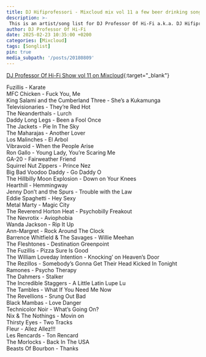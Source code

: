 ```yaml
---
title: DJ Hifiprofessori - Mixcloud mix vol 11 a few beer drinking songs more
description: >-
 This is an artist/song list for DJ Professor Of Hi-Fi a.k.a. DJ Hifiprofessori Mixloud mix.
author: DJ Professor Of Hi-Fi
date: 2025-02-23 10:35:00 +0200
categories: [Mixcloud]
tags: [Songlist]
pin: true
media_subpath: '/posts/20180809'
---
```


[DJ Professor Of Hi-Fi Show vol 11 on Mixcloud](https://www.mixcloud.com/JohannesPirulainen/dj-professor-of-hi-fi-show-vol-11-a-few-beer-drinking-songs-more/){:target="_blank"}

Fuzillis - Karate  
MFC Chicken - Fuck You, Me  
King Salami and the Cumberland Three - She’s a Kukamunga  
Televisionaries - They’re Red Hot  
The Neanderthals - Lurch  
Daddy Long Legs - Been a Fool Once  
The Jackets - Pie In The Sky  
The Maharajas - Another Lover  
Los Malinches - El Arbol  
Vibravoid - When the People Arise  
Ron Gallo - Young Lady, You’re Scaring Me  
GA-20 - Fairweather Friend  
Squirrel Nut Zippers - Prince Nez  
Big Bad Voodoo Daddy - Go Daddy O  
The Hillbilly Moon Explosion - Down on Your Knees  
Hearthill - Hemmingway  
Jenny Don’t and the Spurs - Trouble with the Law  
Eddie Spaghetti - Hey Sexy  
Metal Marty - Magic City  
The Reverend Horton Heat - Psychobilly Freakout  
The Nevrotix - Aviophobia  
Wanda Jackson - Rip It Up  
Ann-Margret - Rock Around The Clock  
Barrence Whitfield & The Savages - Willie Meehan  
The Fleshtones - Destination Greenpoint  
The Fuzillis - Pizza Sure Is Good  
The William Loveday Intention - Knocking’ on Heaven’s Door  
The Rezillos - Somebody’s Gonna Get Their Head Kicked In Tonight  
Ramones - Psycho Therapy  
The Dahmers - Stalker  
The Incredible Staggers - A Little Latin Lupe Lu  
The Tambles - What If You Need Me Now  
The Revellions - Srung Out Bad  
Black Mambas - Love Danger  
Technicolor Noir - What’s Going On?  
Nix & The Nothings - Movin on  
Thirsty Eyes - Two Tracks  
Fleur - Allez Allez!!!  
Les Rencards - Ton Rencard  
The Morlocks - Back In The USA  
Beasts Of Bourbon - Thanks  
